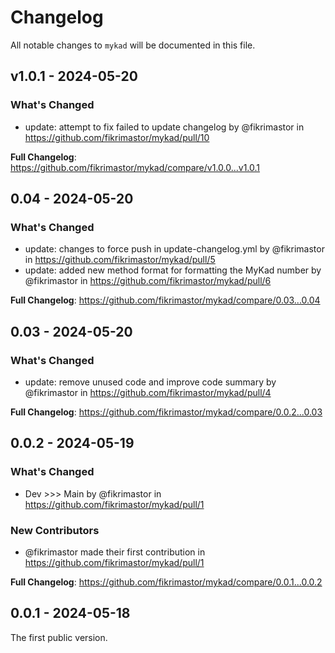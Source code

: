 # Changelog

All notable changes to `mykad` will be documented in this file.

## v1.0.1 - 2024-05-20

### What's Changed

* update: attempt to fix failed to update changelog by @fikrimastor in https://github.com/fikrimastor/mykad/pull/10

**Full Changelog**: https://github.com/fikrimastor/mykad/compare/v1.0.0...v1.0.1

## 0.04 - 2024-05-20

### What's Changed

* update: changes to force push in update-changelog.yml by @fikrimastor in https://github.com/fikrimastor/mykad/pull/5
* update: added new method format for formatting the MyKad number by @fikrimastor in https://github.com/fikrimastor/mykad/pull/6

**Full Changelog**: https://github.com/fikrimastor/mykad/compare/0.03...0.04

## 0.03 - 2024-05-20

### What's Changed

* update: remove unused code and improve code summary by @fikrimastor in https://github.com/fikrimastor/mykad/pull/4

**Full Changelog**: https://github.com/fikrimastor/mykad/compare/0.0.2...0.03

## 0.0.2 - 2024-05-19

### What's Changed

* Dev >>> Main by @fikrimastor in https://github.com/fikrimastor/mykad/pull/1

### New Contributors

* @fikrimastor made their first contribution in https://github.com/fikrimastor/mykad/pull/1

**Full Changelog**: https://github.com/fikrimastor/mykad/compare/0.0.1...0.0.2

## 0.0.1 - 2024-05-18

The first public version.
